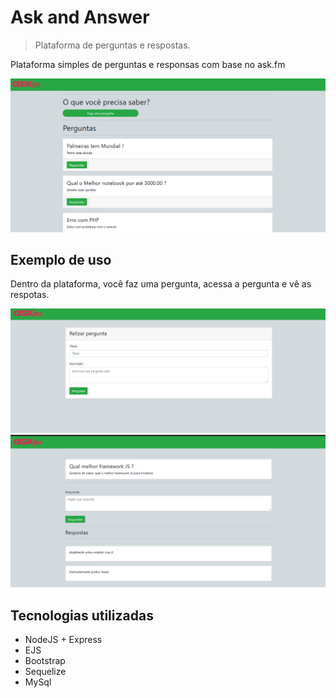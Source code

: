 # Ask and Answer
> Plataforma de perguntas e respostas.

Plataforma simples de perguntas e responsas com base no ask.fm

![](public/img/home.png)


## Exemplo de uso

Dentro da plataforma, você faz uma pergunta, acessa a pergunta e vê as respotas.

![](/public/img/question.png)
![](/public/img/answers.png)

## Tecnologias utilizadas

* NodeJS + Express
* EJS
* Bootstrap
* Sequelize
* MySql



